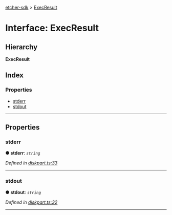 [etcher-sdk](../README.md) > [ExecResult](../interfaces/execresult.md)

# Interface: ExecResult

## Hierarchy

**ExecResult**

## Index

### Properties

* [stderr](execresult.md#stderr)
* [stdout](execresult.md#stdout)

---

## Properties

<a id="stderr"></a>

###  stderr

**● stderr**: *`string`*

*Defined in [diskpart.ts:33](https://github.com/resin-io-modules/etcher-sdk/blob/e34af4f/lib/diskpart.ts#L33)*

___
<a id="stdout"></a>

###  stdout

**● stdout**: *`string`*

*Defined in [diskpart.ts:32](https://github.com/resin-io-modules/etcher-sdk/blob/e34af4f/lib/diskpart.ts#L32)*

___

